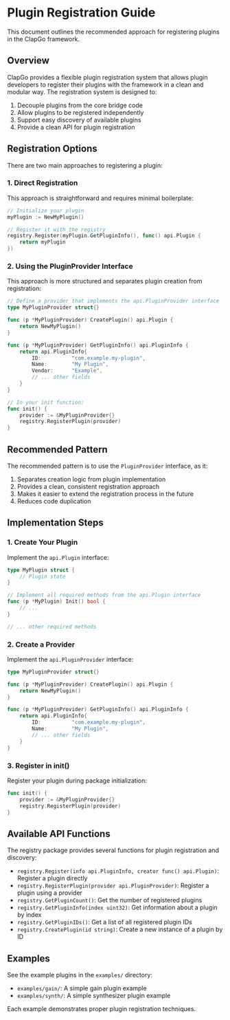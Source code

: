 # Plugin Registration Guide

This document outlines the recommended approach for registering plugins in the ClapGo framework.

## Overview

ClapGo provides a flexible plugin registration system that allows plugin developers to register their plugins with the framework in a clean and modular way. The registration system is designed to:

1. Decouple plugins from the core bridge code
2. Allow plugins to be registered independently
3. Support easy discovery of available plugins
4. Provide a clean API for plugin registration

## Registration Options

There are two main approaches to registering a plugin:

### 1. Direct Registration

This approach is straightforward and requires minimal boilerplate:

```go
// Initialize your plugin
myPlugin := NewMyPlugin()

// Register it with the registry
registry.Register(myPlugin.GetPluginInfo(), func() api.Plugin {
    return myPlugin
})
```

### 2. Using the PluginProvider Interface

This approach is more structured and separates plugin creation from registration:

```go
// Define a provider that implements the api.PluginProvider interface
type MyPluginProvider struct{}

func (p *MyPluginProvider) CreatePlugin() api.Plugin {
    return NewMyPlugin()
}

func (p *MyPluginProvider) GetPluginInfo() api.PluginInfo {
    return api.PluginInfo{
        ID:          "com.example.my-plugin",
        Name:        "My Plugin",
        Vendor:      "Example",
        // ... other fields
    }
}

// In your init function:
func init() {
    provider := &MyPluginProvider{}
    registry.RegisterPlugin(provider)
}
```

## Recommended Pattern

The recommended pattern is to use the `PluginProvider` interface, as it:

1. Separates creation logic from plugin implementation
2. Provides a clean, consistent registration approach
3. Makes it easier to extend the registration process in the future
4. Reduces code duplication

## Implementation Steps

### 1. Create Your Plugin

Implement the `api.Plugin` interface:

```go
type MyPlugin struct {
    // Plugin state
}

// Implement all required methods from the api.Plugin interface
func (p *MyPlugin) Init() bool {
    // ...
}

// ... other required methods
```

### 2. Create a Provider

Implement the `api.PluginProvider` interface:

```go
type MyPluginProvider struct{}

func (p *MyPluginProvider) CreatePlugin() api.Plugin {
    return NewMyPlugin()
}

func (p *MyPluginProvider) GetPluginInfo() api.PluginInfo {
    return api.PluginInfo{
        ID:          "com.example.my-plugin",
        Name:        "My Plugin",
        // ... other fields
    }
}
```

### 3. Register in init()

Register your plugin during package initialization:

```go
func init() {
    provider := &MyPluginProvider{}
    registry.RegisterPlugin(provider)
}
```

## Available API Functions

The registry package provides several functions for plugin registration and discovery:

- `registry.Register(info api.PluginInfo, creator func() api.Plugin)`: Register a plugin directly
- `registry.RegisterPlugin(provider api.PluginProvider)`: Register a plugin using a provider
- `registry.GetPluginCount()`: Get the number of registered plugins
- `registry.GetPluginInfo(index uint32)`: Get information about a plugin by index
- `registry.GetPluginIDs()`: Get a list of all registered plugin IDs
- `registry.CreatePlugin(id string)`: Create a new instance of a plugin by ID

## Examples

See the example plugins in the `examples/` directory:

- `examples/gain/`: A simple gain plugin example
- `examples/synth/`: A simple synthesizer plugin example

Each example demonstrates proper plugin registration techniques.